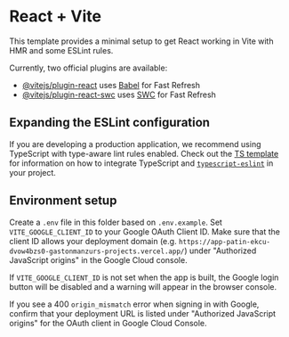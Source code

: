 # React + Vite

This template provides a minimal setup to get React working in Vite with HMR and some ESLint rules.

Currently, two official plugins are available:

- [@vitejs/plugin-react](https://github.com/vitejs/vite-plugin-react/blob/main/packages/plugin-react) uses [Babel](https://babeljs.io/) for Fast Refresh
- [@vitejs/plugin-react-swc](https://github.com/vitejs/vite-plugin-react/blob/main/packages/plugin-react-swc) uses [SWC](https://swc.rs/) for Fast Refresh

## Expanding the ESLint configuration

If you are developing a production application, we recommend using TypeScript with type-aware lint rules enabled. Check out the [TS template](https://github.com/vitejs/vite/tree/main/packages/create-vite/template-react-ts) for information on how to integrate TypeScript and [`typescript-eslint`](https://typescript-eslint.io) in your project.

## Environment setup

Create a `.env` file in this folder based on `.env.example`. Set `VITE_GOOGLE_CLIENT_ID` to your Google OAuth Client ID.
Make sure that the client ID allows your deployment domain (e.g. `https://app-patin-ekcu-dvow4bzs0-gastonmanzurs-projects.vercel.app/`) under "Authorized JavaScript origins" in the Google Cloud console.

If `VITE_GOOGLE_CLIENT_ID` is not set when the app is built, the Google login button will be disabled and a warning will appear in the browser console.

If you see a 400 `origin_mismatch` error when signing in with Google, confirm that your deployment URL is listed under "Authorized JavaScript origins" for the OAuth client in Google Cloud Console.
